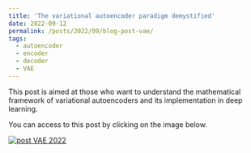 ```yaml
---
title: 'The variational autoencoder paradigm demystified'
date: 2022-09-12
permalink: /posts/2022/09/blog-post-vae/
tags:
  - autoencoder
  - encoder
  - decoder
  - VAE
---
```


This post is aimed at those who want to understand the mathematical framework of variational autoencoders and its implementation in deep learning.

You can access to this post by clicking on the image below.

[![post VAE 2022](https://olivier-bernard-creatis.github.io//images//vae_training.jpg)](https://creatis-myriad.github.io/tutorials/2022-09-12-tutorial-vae.html)

